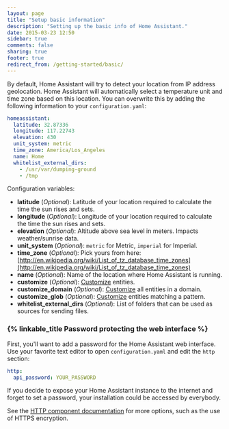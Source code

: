 ```yaml
---
layout: page
title: "Setup basic information"
description: "Setting up the basic info of Home Assistant."
date: 2015-03-23 12:50
sidebar: true
comments: false
sharing: true
footer: true
redirect_from: /getting-started/basic/
---
```


By default, Home Assistant will try to detect your location from IP address geolocation. Home Assistant will automatically select a temperature unit and time zone based on this location. You can overwrite this by adding the following information to your `configuration.yaml`:

```yaml
homeassistant:
  latitude: 32.87336
  longitude: 117.22743
  elevation: 430
  unit_system: metric
  time_zone: America/Los_Angeles
  name: Home
  whitelist_external_dirs:
    - /usr/var/dumping-ground
    - /tmp
```

Configuration variables:

- **latitude** (*Optional*): Latitude of your location required to calculate the time the sun rises and sets.
- **longitude** (*Optional*): Longitude of your location required to calculate the time the sun rises and sets.
- **elevation** (*Optional*): Altitude above sea level in meters. Impacts weather/sunrise data. 
- **unit_system** (*Optional*): `metric` for Metric, `imperial` for Imperial.
- **time_zone** (*Optional*): Pick yours from here: [http://en.wikipedia.org/wiki/List_of_tz_database_time_zones](http://en.wikipedia.org/wiki/List_of_tz_database_time_zones)
- **name** (*Optional*): Name of the location where Home Assistant is running.
- **customize** (*Optional*): [Customize](/docs/configuration/customizing-devices/) entities.
- **customize_domain** (*Optional*): [Customize](/docs/configuration/customizing-devices/) all entities in a domain.
- **customize_glob** (*Optional*): [Customize](/docs/configuration/customizing-devices/) entities matching a pattern.
- **whitelist_external_dirs** (*Optional*): List of folders that can be used as sources for sending files.

### {% linkable_title Password protecting the web interface %}

First, you'll want to add a password for the Home Assistant web interface. Use your favorite text editor to open `configuration.yaml` and edit the `http` section:

```yaml
http:
  api_password: YOUR_PASSWORD
```

<p class='note warning'>
If you decide to expose your Home Assistant instance to the internet and forget to set a password, your installation could be accessed by everybody.
</p>

See the [HTTP component documentation](/components/http/) for more options, such as the use of HTTPS encryption.

